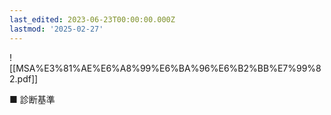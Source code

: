```yaml
---
last_edited: 2023-06-23T00:00:00.000Z
lastmod: '2025-02-27'
---
```





  

  

  

![[MSA%E3%81%AE%E6%A8%99%E6%BA%96%E6%B2%BB%E7%99%82.pdf]]

  

  

■ 診断基準
